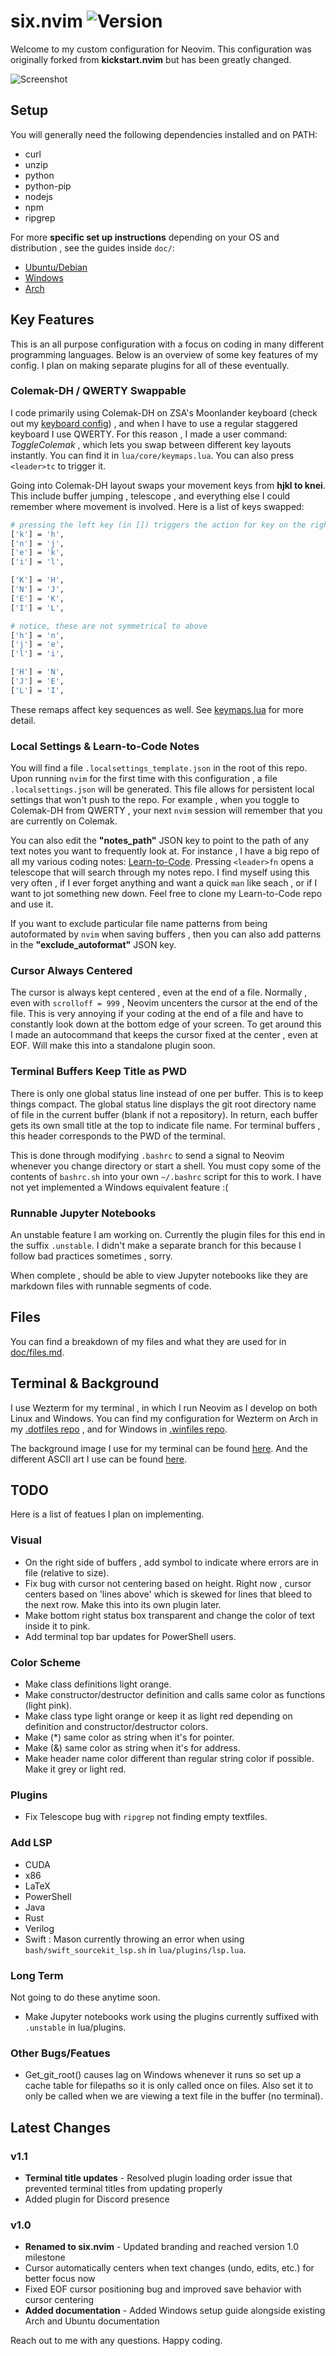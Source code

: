 # six.nvim ![Version](https://img.shields.io/badge/version-1.1-blue)

Welcome to my custom configuration for Neovim. This configuration was originally forked from **kickstart.nvim** but has been greatly changed.

![Screenshot](samples/nvim.png)

## Setup
You will generally need the following dependencies installed and on PATH:
- curl
- unzip
- python
- python-pip
- nodejs
- npm
- ripgrep

For more **specific set up instructions** depending on your OS and distribution , see the guides inside `doc/`:
- [Ubuntu/Debian](doc/ubuntu_setup.md)
- [Windows](doc/windows_setup.md)
- [Arch](doc/arch_setup.md)

## Key Features
This is an all purpose configuration with a focus on coding in many different programming languages. Below is an overview of some key features of my config. I plan on making separate plugins for all of these eventually.

<a id="colemak-swappable"></a>
### Colemak-DH / QWERTY Swappable
I code primarily using Colemak-DH on ZSA's Moonlander keyboard (check out my [keyboard config](https://github.com/mrdandelion6/ViMak-Moonlander)) , and when I have to use a regular staggered keyboard I use QWERTY. For this reason , I made a user command: *ToggleColemak* , which lets you swap between different key layouts instantly. You can find it in `lua/core/keymaps.lua`. You can also press `<leader>tc` to trigger it.

Going into Colemak-DH layout swaps your movement keys from **hjkl to knei**. This include buffer jumping , telescope , and everything else I could remember where movement is involved. Here is a list of keys swapped:
```bash
# pressing the left key (in []) triggers the action for key on the right
['k'] = 'h',
['n'] = 'j',
['e'] = 'k',
['i'] = 'l',

['K'] = 'H',
['N'] = 'J',
['E'] = 'K',
['I'] = 'L',

# notice, these are not symmetrical to above
['h'] = 'n',
['j'] = 'e',
['l'] = 'i',

['H'] = 'N',
['J'] = 'E',
['L'] = 'I',
```
These remaps affect key sequences as well. See [keymaps.lua](lua/core/keymaps.lua) for more detail.

### Local Settings & Learn-to-Code Notes
You will find a file `.localsettings_template.json` in the root of this repo. Upon running `nvim` for the first time with this configuration , a file `.localsettings.json` will be generated. This file allows for persistent local settings that won't push to the repo. For example , when you toggle to Colemak-DH from QWERTY , your next `nvim` session will remember that you are currently on Colemak.

You can also edit the **"notes_path"** JSON key to point to the path of any text notes you want to frequently look at. For instance , I have a big repo of all my various coding notes: [Learn-to-Code](https://github.com/mrdandelion6/Learn-to-Code). Pressing `<leader>fn` opens a telescope that will search through my notes repo. I find myself using this very often , if I ever forget anything and want a quick `man` like seach , or if I want to jot something new down. Feel free to clone my Learn-to-Code repo and use it.

If you want to exclude particular file name patterns from being autoformated by `nvim` when saving buffers , then you can also add patterns in the **"exclude_autoformat"** JSON key.

### Cursor Always Centered
The cursor is always kept centered , even at the end of a file. Normally , even with `scrolloff = 999` , Neovim uncenters the cursor at the end of the file. This is very annoying if your coding at the end of a file and have to constantly look down at the bottom edge of your screen. To get around this I made an autocommand that keeps the cursor fixed at the center , even at EOF. Will make this into a standalone plugin soon.

<a id="terminal-title"></a>
### Terminal Buffers Keep Title as PWD
There is only one global status line instead of one per buffer. This is to keep things compact. The global status line displays the git root directory name of file in the current buffer (blank if not a repository). In return, each buffer gets its own small title at the top to indicate file name. For terminal buffers , this header corresponds to the PWD of the terminal.

This is done through modifying `.bashrc` to send a signal to Neovim whenever you change directory or start a shell. You must copy some of the contents of `bashrc.sh` into your own `~/.bashrc` script for this to work. I have not yet implemented a Windows equivalent feature :(

### Runnable Jupyter Notebooks
An unstable feature I am working on. Currently the plugin files for this end in the suffix `.unstable`. I didn't make a separate branch for this because I follow bad practices sometimes , sorry.

When complete , should be able to view Jupyter notebooks like they are markdown files with runnable segments of code.

## Files
You can find a breakdown of my files and what they are used for in [doc/files.md](doc/files.md).

## Terminal & Background
I use Wezterm for my terminal , in which I run Neovim as I develop on both Linux and Windows. You can find my configuration for Wezterm on Arch in my [.dotfiles repo](https://github.com/mrdandelion6/.dotfiles) , and for Windows in [.winfiles repo](https://github.com/mrdandelion6/.winfiles).

The background image I use for my terminal can be found [here](). And the different ASCII art I use can be found [here]().

## TODO
Here is a list of featues I plan on implementing.

### Visual
- On the right side of buffers , add symbol to indicate where errors are in file (relative to size).
- Fix bug with cursor not centering based on height. Right now , cursor centers based on 'lines above' which is skewed for lines that bleed to the next row. Make this into its own plugin later.
- Make bottom right status box transparent and change the color of text inside it to pink.
- Add terminal top bar updates for PowerShell users.

### Color Scheme
- Make class definitions light orange.
- Make constructor/destructor definition and calls same color as functions (light pink).
- Make class type light orange or keep it as light red depending on definition and constructor/destructor colors.
- Make (*) same color as string when it's for pointer.
- Make (&) same color as string when it's for address.
- Make header name color different than regular string color if possible. Make it grey or light red.

### Plugins
- Fix Telescope bug with `ripgrep` not finding empty textfiles.

### Add LSP
- CUDA
- x86
- LaTeX
- PowerShell
- Java
- Rust
- Verilog
- Swift : Mason currently throwing an error when using `bash/swift_sourcekit_lsp.sh` in `lua/plugins/lsp.lua`.

### Long Term
Not going to do these anytime soon.
- Make Jupyter notebooks work using the plugins currently suffixed with `.unstable` in lua/plugins.

### Other Bugs/Featues
- Get_git_root() causes lag on Windows whenever it runs so set up a cache table for filepaths so it is only called once on files. Also set it to only be called when we are viewing a text file in the buffer (no terminal).

## Latest Changes
### v1.1
- **Terminal title updates** - Resolved plugin loading order issue that prevented terminal titles from updating properly
- Added plugin for Discord presence

### v1.0
- **Renamed to six.nvim** - Updated branding and reached version 1.0 milestone
- Cursor automatically centers when text changes (undo, edits, etc.) for better focus now
- Fixed EOF cursor positioning bug and improved save behavior with cursor centering
- **Added documentation** - Added Windows setup guide alongside existing Arch and Ubuntu documentation

Reach out to me with any questions. Happy coding.
